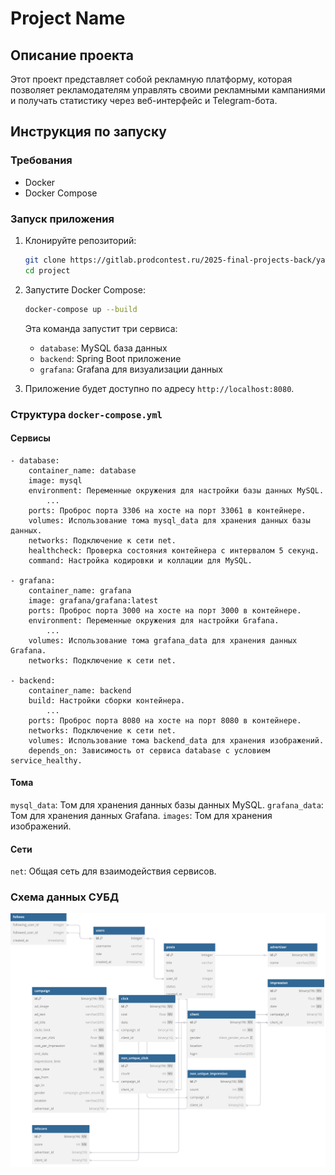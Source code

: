 # Project Name

## Описание проекта

Этот проект представляет собой рекламную платформу, которая позволяет рекламодателям управлять своими рекламными кампаниями и получать статистику через веб-интерфейс и Telegram-бота.

## Инструкция по запуску

### Требования

- Docker
- Docker Compose

### Запуск приложения

1. Клонируйте репозиторий:

    ```sh
    git clone https://gitlab.prodcontest.ru/2025-final-projects-back/ya-ilya.git
    cd project
    ```

2. Запустите Docker Compose:

    ```sh
    docker-compose up --build
    ```

   Эта команда запустит три сервиса:
    - `database`: MySQL база данных
    - `backend`: Spring Boot приложение
    - `grafana`: Grafana для визуализации данных

3. Приложение будет доступно по адресу `http://localhost:8080`.

### Структура `docker-compose.yml`

#### Сервисы
```
- database:
    container_name: database
    image: mysql
    environment: Переменные окружения для настройки базы данных MySQL.
        ...
    ports: Проброс порта 3306 на хосте на порт 33061 в контейнере.
    volumes: Использование тома mysql_data для хранения данных базы данных.
    networks: Подключение к сети net.
    healthcheck: Проверка состояния контейнера с интервалом 5 секунд.
    command: Настройка кодировки и коллации для MySQL.

- grafana:
    container_name: grafana
    image: grafana/grafana:latest
    ports: Проброс порта 3000 на хосте на порт 3000 в контейнере.
    environment: Переменные окружения для настройки Grafana.
        ...
    volumes: Использование тома grafana_data для хранения данных Grafana.
    networks: Подключение к сети net.

- backend:
    container_name: backend
    build: Настройки сборки контейнера.
        ...
    ports: Проброс порта 8080 на хосте на порт 8080 в контейнере.
    networks: Подключение к сети net.
    volumes: Использование тома backend_data для хранения изображений.
    depends_on: Зависимость от сервиса database с условием service_healthy.
```
#### Тома

`mysql_data`: Том для хранения данных базы данных MySQL.
`grafana_data`: Том для хранения данных Grafana.
`images`: Том для хранения изображений.

#### Сети

`net`: Общая сеть для взаимодействия сервисов.

### Схема данных СУБД

<picture>
  <source media="(prefers-color-scheme: dark)" srcset="assets/database_dark.svg">
  <img alt="database" src="assets/database_light.svg">
</picture>